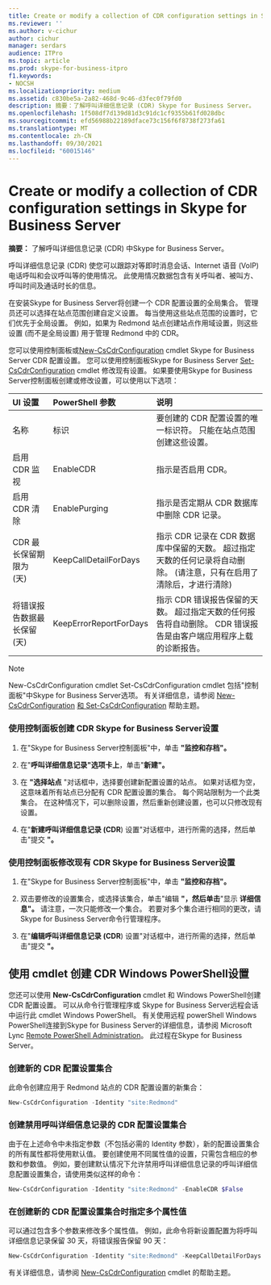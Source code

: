 ```yaml
---
title: Create or modify a collection of CDR configuration settings in Skype for Business Server
ms.reviewer: ''
ms.author: v-cichur
author: cichur
manager: serdars
audience: ITPro
ms.topic: article
ms.prod: skype-for-business-itpro
f1.keywords:
- NOCSH
ms.localizationpriority: medium
ms.assetid: c830be5a-2a82-468d-9c46-d3fec0f79fd0
description: 摘要：了解呼叫详细信息记录 (CDR) Skype for Business Server。
ms.openlocfilehash: 1f508df7d139d81d3c91dc1cf9355b61fd028dbc
ms.sourcegitcommit: efd56988b22189dface73c156f6f8738f273fa61
ms.translationtype: MT
ms.contentlocale: zh-CN
ms.lasthandoff: 09/30/2021
ms.locfileid: "60015146"
---
```

# <a name="create-or-modify-a-collection-of-cdr-configuration-settings-in-skype-for-business-server"></a>Create or modify a collection of CDR configuration settings in Skype for Business Server
 
**摘要：** 了解呼叫详细信息记录 (CDR) 中Skype for Business Server。
  
呼叫详细信息记录 (CDR) 使您可以跟踪对等即时消息会话、Internet 语音 (VoIP) 电话呼叫和会议呼叫等的使用情况。 此使用情况数据包含有关呼叫者、被叫方、呼叫时间及通话时长的信息。
  
在安装Skype for Business Server将创建一个 CDR 配置设置的全局集合。 管理员还可以选择在站点范围创建自定义设置。 每当使用这些站点范围的设置时，它们优先于全局设置。 例如，如果为 Redmond 站点创建站点作用域设置，则这些设置 (而不是全局设置) 用于管理 Redmond 中的 CDR。
  
您可以使用控制面板或[New-CsCdrConfiguration](/powershell/module/skype/new-cscdrconfiguration?view=skype-ps) cmdlet Skype for Business Server CDR 配置设置。 您可以使用控制面板Skype for Business Server [Set-CsCdrConfiguration](/powershell/module/skype/set-cscdrconfiguration?view=skype-ps) cmdlet 修改现有设置。 如果要使用Skype for Business Server控制面板创建或修改设置，可以使用以下选项：
  
|**UI 设置**|**PowerShell 参数**|**说明**|
|:-----|:-----|:-----|
|名称  <br/> |标识  <br/> |要创建的 CDR 配置设置的唯一标识符。 只能在站点范围创建这些设置。  <br/> |
|启用 CDR 监视  <br/> |EnableCDR  <br/> |指示是否启用 CDR。  <br/> |
|启用 CDR 清除  <br/> |EnablePurging  <br/> |指示是否定期从 CDR 数据库中删除 CDR 记录。  <br/> |
|CDR 最长保留期限为 (天)   <br/> |KeepCallDetailForDays  <br/> |指示 CDR 记录在 CDR 数据库中保留的天数。 超过指定天数的任何记录将自动删除。  (请注意，只有在启用了清除后，才进行清除)   <br/> |
|将错误报告数据最长保留 (天)   <br/> |KeepErrorReportForDays  <br/> |指示 CDR 错误报告保留的天数。 超过指定天数的任何报告将自动删除。 CDR 错误报告是由客户端应用程序上载的诊断报告。  <br/> |
   
> [!NOTE]
> New-CsCdrConfiguration cmdlet Set-CsCdrConfiguration cmdlet 包括"控制面板"中Skype for Business Server选项。 有关详细信息，请参阅 [New-CsCdrConfiguration](/powershell/module/skype/new-cscdrconfiguration?view=skype-ps) [和 Set-CsCdrConfiguration](/powershell/module/skype/set-cscdrconfiguration?view=skype-ps) 帮助主题。
  
### <a name="to-create-cdr-configuration-settings-by-using-skype-for-business-server-control-panel"></a>使用控制面板创建 CDR Skype for Business Server设置

1. 在"Skype for Business Server控制面板"中，单击 **"监控和存档"。**
    
2. 在"**呼叫详细信息记录"选项卡上**，单击"**新建"。**
    
3. 在 **"选择站点** "对话框中，选择要创建新配置设置的站点。 如果对话框为空，这意味着所有站点已分配有 CDR 配置设置的集合。 每个网站限制为一个此类集合。 在这种情况下，可以删除设置，然后重新创建设置，也可以只修改现有设置。
    
4. 在"**新建呼叫详细信息记录 (CDR**) 设置"对话框中，进行所需的选择，然后单击"提交 **"。**
    
### <a name="to-modify-existing-cdr-configuration-settings-by-using-skype-for-business-server-control-panel"></a>使用控制面板修改现有 CDR Skype for Business Server设置

1. 在"Skype for Business Server控制面板"中，单击 **"监控和存档"。**
    
2. 双击要修改的设置集合，或选择该集合，单击"编辑 **"，然后单击**"显示 **详细信息"。** 请注意，一次只能修改一个集合。 若要对多个集合进行相同的更改，请Skype for Business Server命令行管理程序。
    
3. 在"**编辑呼叫详细信息记录 (CDR**) 设置"对话框中，进行所需的选择，然后单击"提交 **"。**
    
## <a name="creating-cdr-configuration-settings-by-using-windows-powershell-cmdlets"></a>使用 cmdlet 创建 CDR Windows PowerShell设置

您还可以使用 **New-CsCdrConfiguration** cmdlet 和 Windows PowerShell创建 CDR 配置设置。 可以从命令行管理程序或 Skype for Business Server远程会话中运行此 cmdlet Windows PowerShell。 有关使用远程 powerShell Windows PowerShell连接到Skype for Business Server的详细信息，请参阅 Microsoft Lync [Remote PowerShell Administration](https://blog.insideo365.com/2011/08/remote-lync-powershell-administration/)。 此过程在Skype for Business Server。
  
### <a name="to-create-a-new-collection-of-cdr-configuration-settings"></a>创建新的 CDR 配置设置集合

 此命令创建应用于 Redmond 站点的 CDR 配置设置的新集合：
    
  ```PowerShell
  New-CsCdrConfiguration -Identity "site:Redmond"
  ```

### <a name="to-create-a-collection-of-cdr-configuration-settings-that-disable-call-detail-recording"></a>创建禁用呼叫详细信息记录的 CDR 配置设置集合

 由于在上述命令中未指定参数（不包括必需的 Identity 参数），新的配置设置集合的所有属性都将使用默认值。 要创建使用不同属性值的设置，只需包含相应的参数和参数值。 例如，要创建默认情况下允许禁用呼叫详细信息记录的呼叫详细信息配置设置集合，请使用类似这样的命令：
    
  ```PowerShell
  New-CsCdrConfiguration -Identity "site:Redmond" -EnableCDR $False
  ```

### <a name="to-specify-multiple-property-values-when-creating-a-new-collection-of-cdr-configuration-settings"></a>在创建新的 CDR 配置设置集合时指定多个属性值

 可以通过包含多个参数来修改多个属性值。 例如，此命令将新设置配置为将呼叫详细信息记录保留 30 天，将错误报告保留 90 天：
    
  ```PowerShell
  New-CsCdrConfiguration -Identity "site:Redmond" -KeepCallDetailForDays 30 -KeepErrorReportForDays 90
  ```

有关详细信息，请参阅 [New-CsCdrConfiguration](/powershell/module/skype/new-cscdrconfiguration?view=skype-ps) cmdlet 的帮助主题。
